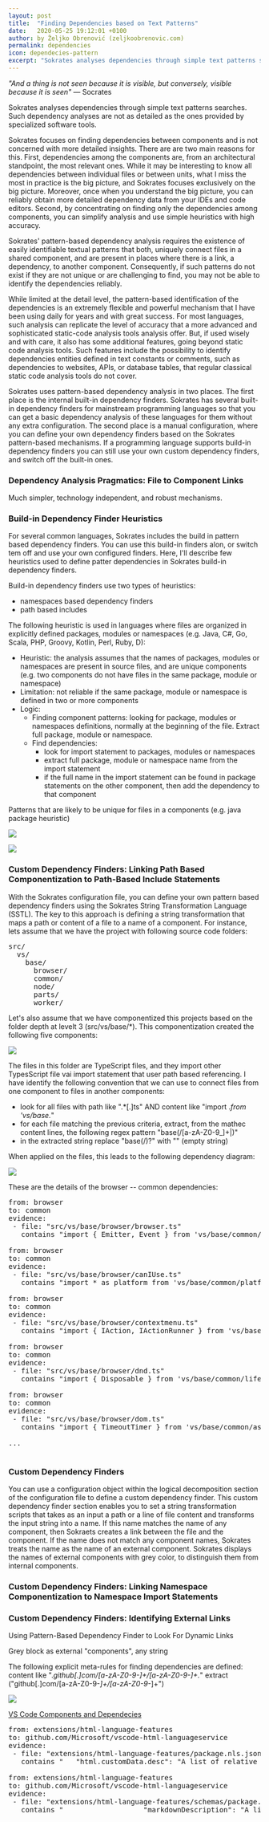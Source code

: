 ```yaml
---
layout: post
title:  "Finding Dependencies based on Text Patterns"
date:   2020-05-25 19:12:01 +0100
author: by Željko Obrenović (zeljkoobrenovic.com)
permalink: dependencies
icon: dependecies-pattern
excerpt: "Sokrates analyses dependencies through simple text patterns searches."
---
```


*"And a thing is not seen because it is visible, but conversely, visible because it is seen"* ― Socrates

Sokrates analyses dependencies through simple text patterns searches. Such dependency analyses are not as detailed as the ones provided by specialized software tools.

Sokrates focuses on finding dependencies between components and is not concerned with more detailed insights. There are are two main reasons for this. First, dependencies among the components are, from an architectural standpoint, the most relevant ones. While it may be interesting to know all dependencies between individual files or between units, what I miss the most in practice is the big picture, and Sokrates focuses exclusively on the big picture. Moreover, once when you understand the big picture, you can reliably obtain more detailed dependency data from your IDEs and code editors. Second, by concentrating on finding only the dependencies among components, you can simplify analysis and use simple heuristics with high accuracy.

Sokrates' pattern-based dependency analysis requires the existence of easily identifiable textual patterns that both, uniquely connect files in a shared component, and are present in places where there is a link, a dependency, to another component. Consequently, if such patterns do not exist if they are not unique or are challenging to find, you may not be able to identify the dependencies reliably.

While limited at the detail level, the pattern-based identification of the dependencies is an extremely flexible and powerful mechanism that I have been using daily for years and with great success. For most languages, such analysis can replicate the level of accuracy that a more advanced and sophisticated static-code analysis tools analysis offer. But, if used wisely and with care, it also has some additional features, going beyond static code analysis tools. Such features include the possibility to identify dependencies entities defined in text constants or comments, such as dependencies to websites, APIs, or database tables, that regular classical static code analysis tools do not cover.

Sokrates uses pattern-based dependency analysis in two places. The first place is the internal built-in dependency finders. Sokrates has several built-in dependency finders for mainstream programming languages so that you can get a basic dependency analysis of these languages for them without any extra configuration. The second place is a manual configuration, where you can define your own dependency finders based on the Sokrates pattern-based mechanisms. If a programming language supports build-in dependency finders you can still use your own custom dependency finders, and switch off the built-in ones.

### Dependency Analysis Pragmatics: File to Component Links

Much simpler, technology independent, and robust mechanisms.

### Build-in Dependency Finder Heuristics

For several common languages, Sokrates includes the build in pattern based dependency finders. You can use this build-in finders alon, or switch tem off and use your own configured finders. Here, I'll describe few heuristics used to define patter dependencies in Sokrates build-in dependency finders.

Build-in dependency finders use two types of heuristics:
* namespaces based dependency finders
* path based includes

The following heuristic is used in languages where files are organized in explicitly defined packages, modules or namespaces (e.g. Java, C#, Go, Scala, PHP, Groovy, Kotlin, Perl, Ruby, D):

* Heuristic: the analysis assumes that the names of packages, modules or namespaces are present in source files, and are unique components (e.g. two components do not have files in the same package, module or namespace)
* Limitation: not reliable if the same package, module or namespace is defined in two or more components
* Logic:
  * Finding component patterns: looking for package, modules or namespaces definitions, normally at the beginning of the file. Extract full package, module or namespace.
  * Find dependencies:
    * look for import statement to packages, modules or namespaces
    * extract full package, module or namespace name from the import statement
    * if the full name in the import statement can be found in package statements on the other component, then add the dependency to that component

Patterns that are likely to be unique for files in a components (e.g. java package heuristic)

![](assets/images/sokrates/dependencies-built-in-java-details.png)


![](assets/images/sokrates/dependencies-built-in-aggregated.png)

### Custom Dependency Finders: Linking Path Based Componentization to Path-Based Include Statements

With the Sokrates configuration file, you can define your own pattern based dependency finders using the Sokrates String Transformation Language (SSTL). The key to this approach is defining a string transformation that maps a path or content of a file to a name of a component. For instance, lets assume that we have the project with following source code folders:

<pre>
src/
  vs/
    base/
      browser/
      common/
      node/
      parts/
      worker/
</pre>

Let's also assume that we have componentized this projects based on the folder depth at levelt 3 (src/vs/base/*). This componentization created the following five components:

![](assets/images/sokrates/dependecies-patterns-components.png)

The files in this folder are TypeScript files, and they import other TypesScript file vai import statement that user path based referencing. I have identify the following convention that we can use to connect files from one component to files in another components:
* look for all files with path like ".*[.]ts" AND content like "import .*from 'vs/base.*"
* for each file matching the previous criteria, extract, from the mathec content lines, the following regex pattern "base(/[a-zA-Z0-9_]+\|)"
* in the extracted string replace "base(/)?" with "" (empty string)

When applied on the files, this leads to the following dependency diagram:

![](assets/images/sokrates/dependencies-patterns-path.png)

These are the details of the browser -- common dependencies:

<pre>
from: browser
to: common
evidence:
 - file: "src/vs/base/browser/browser.ts"
   contains "import { Emitter, Event } from 'vs/base/common/event';"

from: browser
to: common
evidence:
 - file: "src/vs/base/browser/canIUse.ts"
   contains "import * as platform from 'vs/base/common/platform';"

from: browser
to: common
evidence:
 - file: "src/vs/base/browser/contextmenu.ts"
   contains "import { IAction, IActionRunner } from 'vs/base/common/actions';"

from: browser
to: common
evidence:
 - file: "src/vs/base/browser/dnd.ts"
   contains "import { Disposable } from 'vs/base/common/lifecycle';"

from: browser
to: common
evidence:
 - file: "src/vs/base/browser/dom.ts"
   contains "import { TimeoutTimer } from 'vs/base/common/async';"

...

</pre>


### Custom Dependency Finders

You can use a configuration object within the logical decomposition section of the configuration file to define a custom dependency finder. This custom dependency finder section enables you to set a string transformation scripts that takes as an input a path or a line of file content and transforms the input string into a name. If this name matches the name of any component, then Sokraets creates a link between the file and the component. If the name does not match any component names, Sokrates treats the name as the name of an external component. Sokrates displays the names of external components with grey color, to distinguish them from internal components.


### Custom Dependency Finders: Linking Namespace Componentization to Namespace Import Statements


### Custom Dependency Finders: Identifying External Links

Using Pattern-Based Dependency Finder to Look For Dynamic Links

Grey block as external "components", any string

The following explicit meta-rules for finding dependencies are defined:
content like ".*github[.]com/[a-zA-Z0-9\-_]+/[a-zA-Z0-9\-_]+.*"
extract ("github[.]com/[a-zA-Z0-9\-_]+/[a-zA-Z0-9\-_]+")

![](assets/images/sokrates/dependencies-patterns-dynamic-dependencies.png)

[VS Code Components and Dependecies](https://d3axxy9bcycpv7.cloudfront.net/ts/vscode/reports/html/Components.html)

<pre>
from: extensions/html-language-features
to: github.com/Microsoft/vscode-html-languageservice
evidence:
 - file: "extensions/html-language-features/package.nls.json"
   contains "	"html.customData.desc": "A list of relative file paths pointing to JSON files following the [custom data format](https://github.com/Microsoft/vscode-html-languageservice/blob/master/docs/customData.md).\n\nVS Code loads custom data on startup to enhance its HTML support for the custom HTML tags, attributes and attribute values you specify in the JSON files.\n\nThe file paths are relative to workspace and only workspace folder settings are considered.","

from: extensions/html-language-features
to: github.com/Microsoft/vscode-html-languageservice
evidence:
 - file: "extensions/html-language-features/schemas/package.schema.json"
   contains "					"markdownDescription": "A list of relative file paths pointing to JSON files following the [custom data format](https://github.com/Microsoft/vscode-html-languageservice/blob/master/docs/customData.md).\n\nVS Code loads custom data on startup to enhance its HTML support for the custom HTML tags, attributes and attribute values you specify in the JSON files.\n\nThe file paths are relative to workspace and only workspace folder settings are considered.","
</pre>
